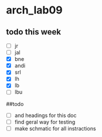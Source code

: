 # arch_lab09


## todo this week
- [ ] jr 
- [ ] jal 
- [x] bne 
- [x] andi 
- [x] srl
- [x] lh
- [x] lb
- [ ] lbu

##todo 

- [ ] and headings for this doc
- [ ] find geral way for testing
- [ ] make schmatic for all instractions
